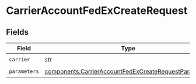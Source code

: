# CarrierAccountFedExCreateRequest


## Fields

| Field                                                                                                                          | Type                                                                                                                           | Required                                                                                                                       | Description                                                                                                                    | Example                                                                                                                        |
| ------------------------------------------------------------------------------------------------------------------------------ | ------------------------------------------------------------------------------------------------------------------------------ | ------------------------------------------------------------------------------------------------------------------------------ | ------------------------------------------------------------------------------------------------------------------------------ | ------------------------------------------------------------------------------------------------------------------------------ |
| `carrier`                                                                                                                      | *str*                                                                                                                          | :heavy_check_mark:                                                                                                             | N/A                                                                                                                            | fedex                                                                                                                          |
| `parameters`                                                                                                                   | [components.CarrierAccountFedExCreateRequestParameters](../../models/components/carrieraccountfedexcreaterequestparameters.md) | :heavy_check_mark:                                                                                                             | N/A                                                                                                                            |                                                                                                                                |